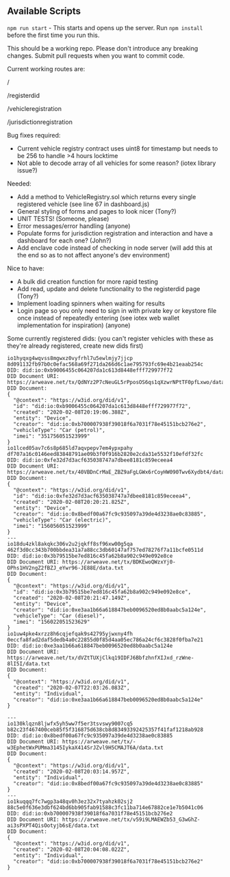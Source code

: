 ## Available Scripts

`npm run start` - This starts and opens up the server. Run `npm install` before the first time you run this.

This should be a working repo. Please don't introduce any breaking changes. Submit pull requests when you want to commit code.

Current working routes are:

/

/registerdid

/vehicleregistration

/jurisdictionregistration


Bug fixes required:
* Current vehicle registry contract uses uint8 for timestamp but needs to be 256 to handle >4 hours locktime
* Not able to decode array of all vehicles for some reason? (iotex library issue?)

Needed:

* Add a method to VehicleRegistry.sol which returns every single registered vehicle (see line 67 in dashboard.js)
* General styling of forms and pages to look nicer (Tony?)
* UNIT TESTS! (Someone, please)
* Error messages/error handling (anyone)
* Populate forms for jurisdiction registration and interaction and have a dashboard for each one? (John?)
* Add enclave code instead of checking in node server (will add this at the end so as to not affect anyone's dev environment)


Nice to have:

* A bulk did creation function for more rapid testing
* Add read, update and delete functionality to the registerdid page (Tony?)
* Implement loading spinners when waiting for results
* Login page so you only need to sign in with private key or keystore file once instead of repeatedly entering (see iotex web wallet implementation for inspiration) (anyone)



Some currently registered dids:
(you can't register vehicles with these as they're already registered, create new dids first)
```
io1hyqxg4wqvss8mgwxz0vyfrhl7u5ewlmjy7jjcp
8d091132fb97b0c0efac568a69f271da266d6c1ae795793fc69e4b21eaab254c
DID: did:io:0xb9006455c064207da1c613d8448efff729977f72
DID Document URI: https://arweave.net/tx/QdNYz2P7cNeuGL5rPposOS6qs1qXzwrNPtTF0pfLxwo/data.txt
DID Document:
{
  "@context": "https://w3id.org/did/v1",
  "id": "did:io:0xb9006455c064207da1c613d8448efff729977f72",
  "created": "2020-02-08T20:19:06.388Z",
  "entity": "Device",
  "creator": "did:io:0xb700007938f39018f6a7031f78e45151bcb276e2",
  "vehicleType": "Car (petrol)",
  "imei": "351756051523999"
}
io1lced05av7c6s8p685ld7aqvpepv7em4ypxpahy
df707a16c0146eed83848791ae09b3f0f916b2820e2cda31e5532f10efdf32fc
DID: did:io:0xfe32d7d3acf635038747a7dbee8181c859eceea4
DID Document URI: https://arweave.net/tx/40VBDnCrMaE_ZBZ9aFgLGWx6rCoyHW090Twv6Xydbt4/data.txt
DID Document:
{
  "@context": "https://w3id.org/did/v1",
  "id": "did:io:0xfe32d7d3acf635038747a7dbee8181c859eceea4",
  "created": "2020-02-08T20:20:21.825Z",
  "entity": "Device",
  "creator": "did:io:0x8bedf00a67fc9c935097a39de4d3238ae0c83885",
  "vehicleType": "Car (electric)",
  "imei": "156056051523999"
}
---
io18du4zkl8akqkc306v2u2jqkff8sf96xw00g5qa
462f3d0cc343b700bbdea31a7a88cc3db60147af757ed78276f7a11bcfe0511d
DID: did:io:0x3b79515be7ed816c45fa62b8a902c949e092e8ce
DID Document URI: https://arweave.net/tx/BDKEwoQWzxYj0-OPhs1HV2ngZ2fBZJ_eYwr96-JE88E/data.txt
DID Document:
{
  "@context": "https://w3id.org/did/v1",
  "id": "did:io:0x3b79515be7ed816c45fa62b8a902c949e092e8ce",
  "created": "2020-02-08T20:21:47.149Z",
  "entity": "Device",
  "creator": "did:io:0xe3aa1b66a618847beb0096520ed8b0aabc5a124e",
  "vehicleType": "Car (diesel)",
  "imei": "156022051523629"
}
io1uw4pke4xrzz8h6cqjefqak9s42795yjwxny4fh
0eccfa8fad2daf5dedb4a0c22855d0f85d4aa05ec786a24cf6c3828f0fba7e21
DID: did:io:0xe3aa1b66a618847beb0096520ed8b0aabc5a124e
DID Document URI: https://arweave.net/tx/dVZtTUXjClkq19IDFJ6BbfzhnfXIJxd_rzWne-8lI5I/data.txt
DID Document:
{
  "@context": "https://w3id.org/did/v1",
  "created": "2020-02-07T22:03:26.083Z",
  "entity": "Individual",
  "creator": "did:io:0xe3aa1b66a618847beb0096520ed8b0aabc5a124e"
}

---
io130klqzn8ljwfx5yh5ww7f5er3tsvswy9007cq5
b82c23f467400ceb85f5f316875d638cb8d83493392425357f41faf1218ab928
DID: did:io:0x8bedf00a67fc9c935097a39de4d3238ae0c83885
DID Document URI: https://arweave.net/tx/-w3EphetWxPUMma3145IykaX414SrJZvl9H5CMAJT6A/data.txt
DID Document:
{
  "@context": "https://w3id.org/did/v1",
  "created": "2020-02-08T20:03:14.957Z",
  "entity": "Individual",
  "creator": "did:io:0x8bedf00a67fc9c935097a39de4d3238ae0c83885"
}
---
io1kuqqq7fc7wgp3a48qv0h3ez32x7tyahzk02sj2
88c5e0f636e3dbf624bd6bb905fab91588c3fc11ba714e67882ce1e7b5041c06
DID: did:io:0xb700007938f39018f6a7031f78e45151bcb276e2
DID Document URI: https://arweave.net/tx/v59i9LMAEWZb53_G3wGhZ-ai3sPXPT4QisOotyjb6sE/data.txt
DID Document:
{
  "@context": "https://w3id.org/did/v1",
  "created": "2020-02-08T20:04:08.022Z",
  "entity": "Individual",
  "creator": "did:io:0xb700007938f39018f6a7031f78e45151bcb276e2"
}

```